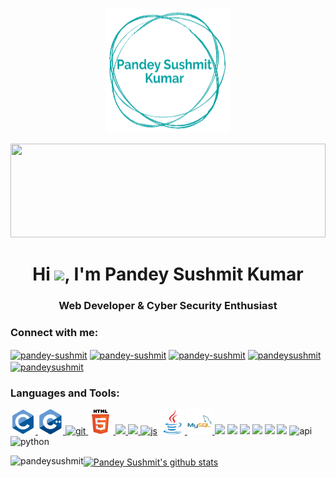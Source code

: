 <p align="center">
  <img src="LogoMakr-9QcNsD.png" width="200" height="200">
</p>	
<img src="https://raw.githubusercontent.com/matfantinel/matfantinel/master/waves.svg" width="100%" height="150">
<h1 align="center">Hi <img src="https://raw.githubusercontent.com/MartinHeinz/MartinHeinz/master/wave.gif" width="30px">, I'm Pandey Sushmit Kumar</h1>
<h3 align="center">Web Developer & Cyber Security Enthusiast</h3>

<h3 align="left">Connect with me:</h3>
<p align="left">
<a href="https://linkedin.com/in/pandey-sushmit" target="blank"><img align="center" src="https://cdn-icons-png.flaticon.com/512/145/145807.png" alt="pandey-sushmit" height="40" width="40" /></a>  <a href="https://www.codechef.com/users/pandeysushmit" target="blank"><img align="center" src="https://i.pinimg.com/originals/c5/d9/fc/c5d9fc1e18bcf039f464c2ab6cfb3eb6.jpg" alt="pandey-sushmit" height="40" width="40" /></a>  <a href="https://leetcode.com/pandey_sushmit/" target="blank"><img align="center" src="https://upload.wikimedia.org/wikipedia/commons/1/19/LeetCode_logo_black.png" alt="pandey-sushmit" height="40" width="40" /></a>  <a href="https://www.hackerrank.com/pandeysushmit" target="blank"><img align="center" src="https://upload.wikimedia.org/wikipedia/commons/4/40/HackerRank_Icon-1000px.png" alt="pandeysushmit" height="40" width="40" /></a>
<a href="https://www.interviewbit.com/profile/pandey_sushmit" target="blank"><img align="center" src="http://ibassets.s3.amazonaws.com/static-assets/ib-logo-square.png" alt="pandeysushmit" height="65" width="65" /></a>
  
</p>

<h3 align="left">Languages and Tools:</h3>
<p align="left"> <a href="https://www.cprogramming.com/" target="_blank" rel="noreferrer"> <img src="https://raw.githubusercontent.com/devicons/devicon/master/icons/c/c-original.svg" alt="c" width="40" height="40"/> </a> <a href="https://www.w3schools.com/cpp/" target="_blank" rel="noreferrer"> <img src="https://raw.githubusercontent.com/devicons/devicon/master/icons/cplusplus/cplusplus-original.svg" alt="cplusplus" width="40" height="40"/> </a> <a href="https://www.w3schools.com/cs/" target="_blank" rel="noreferrer"><img src="https://www.vectorlogo.zone/logos/git-scm/git-scm-icon.svg" alt="git" width="40" height="40"/> </a> <a href="https://www.w3.org/html/" target="_blank" rel="noreferrer"> <img src="https://raw.githubusercontent.com/devicons/devicon/master/icons/html5/html5-original-wordmark.svg" alt="html5" width="40" height="40"/> <img src="https://upload.wikimedia.org/wikipedia/commons/thumb/6/62/CSS3_logo.svg/800px-CSS3_logo.svg.png" height="40"> <img src="https://upload.wikimedia.org/wikipedia/commons/thumb/b/b2/Bootstrap_logo.svg/2560px-Bootstrap_logo.svg.png" height="40"> <img src="https://upload.wikimedia.org/wikipedia/commons/thumb/6/6a/JavaScript-logo.png/640px-JavaScript-logo.png" alt="js" height="40"/></a> <a href="https://www.java.com" target="_blank" rel="noreferrer"> <img src="https://raw.githubusercontent.com/devicons/devicon/master/icons/java/java-original.svg" alt="java" width="40" height="40"/><a href="https://www.mysql.com/" target="_blank" rel="noreferrer"> <img src="https://raw.githubusercontent.com/devicons/devicon/master/icons/mysql/mysql-original-wordmark.svg" alt="mysql" width="40" height="40"/> </a><img src="https://www.svgrepo.com/download/331488/mongodb.svg" height="40"> <img src="https://www.svgrepo.com/show/330398/express.svg" height="40"> <img src="https://upload.wikimedia.org/wikipedia/commons/thumb/a/a7/React-icon.svg/2300px-React-icon.svg.png" height="40"> <img src="https://seeklogo.com/images/N/nodejs-logo-FBE122E377-seeklogo.com.png" height="40"> <img src="https://upload.wikimedia.org/wikipedia/commons/4/49/Redux.png" height="40"> <img src="https://cdn.worldvectorlogo.com/logos/material-ui-1.svg" height="40"> <img src="https://img.uxwing.com/wp-content/themes/uxwing/download/brands-social-media/postman-icon.png" alt="api" height="40"/> <img src="https://upload.wikimedia.org/wikipedia/commons/thumb/c/c3/Python-logo-notext.svg/1869px-Python-logo-notext.svg.png" alt="python" height="40"/></p>

<p><img align="left" src="https://github-readme-stats.vercel.app/api/top-langs?username=pandeysushmit&show_icons=true&theme=yeblu&locale=en&&langs_count=6&count_private=true&layout=compact" alt="pandeysushmit" /></p>




<p><a href="https://github.com/pandeysushmit/github-readme-stats"><img align="center" src="https://github-readme-stats.vercel.app/api?username=pandeysushmit&show_icons=true&theme=yeblu&locale=en&count_private=true&hide=issues,prs" alt="Pandey Sushmit's github stats" /></a> </p>
